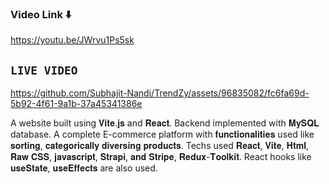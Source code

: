 
### Video Link ⬇️
https://youtu.be/JWrvu1Ps5sk

## `LIVE VIDEO `
https://github.com/Subhajit-Nandi/TrendZy/assets/96835082/fc6fa69d-5b92-4f61-9a1b-37a45341386e

A website built using 𝐕𝐢𝐭𝐞.𝐣𝐬 and 𝐑𝐞𝐚𝐜𝐭. Backend implemented with 𝐌𝐲𝐒𝐐𝐋 database. A complete E-commerce platform with 𝐟𝐮𝐧𝐜𝐭𝐢𝐨𝐧𝐚𝐥𝐢𝐭𝐢𝐞𝐬 used like 𝐬𝐨𝐫𝐭𝐢𝐧𝐠, 𝐜𝐚𝐭𝐞𝐠𝐨𝐫𝐢𝐜𝐚𝐥𝐥𝐲 𝐝𝐢𝐯𝐞𝐫𝐬𝐢𝐧𝐠 𝐩𝐫𝐨𝐝𝐮𝐜𝐭𝐬. Techs used 𝐑𝐞𝐚𝐜𝐭, 𝐕𝐢𝐭𝐞, 𝐇𝐭𝐦𝐥, 𝐑𝐚𝐰 𝐂𝐒𝐒, 𝐣𝐚𝐯𝐚𝐬𝐜𝐫𝐢𝐩𝐭, 𝐒𝐭𝐫𝐚𝐩𝐢, 𝐚𝐧𝐝 𝐒𝐭𝐫𝐢𝐩𝐞, 𝐑𝐞𝐝𝐮𝐱-𝐓𝐨𝐨𝐥𝐤𝐢𝐭. React hooks like 𝐮𝐬𝐞𝐒𝐭𝐚𝐭𝐞, 𝐮𝐬𝐞𝐄𝐟𝐟𝐞𝐜𝐭𝐬 are also used.
